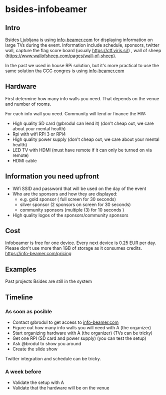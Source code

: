 # bsides-infobeamer

## Intro

Bsides Ljubljana is using [info-beamer.com](info-beamer.com) for displaying information on large TVs during the event. Information include schedule, sponsors, twitter wall, capture the flag score board (usualy https://ctf.viris.si/) , wall of sheep (https://www.wallofsheep.com/pages/wall-of-sheep).

In the past we used in house RPi solution, but it's more practical to use the same solution tha CCC congres is using [info-beamer.com](info-beamer.com)


## Hardware

First determine how many info walls you need. That depends on the venue and number of rooms.

For each info wall you need. Community will lend or finance the HW:

- High quality SD card (@brodul can lend it) (don't cheap out, we care about your mental health)
- Rpi with wifi RPi 3 or RPi4
- High quality power supply (don't cheap out, we care about your mental health)
- LED TV with HDMI (must have remote if it can only be turned on via remote)
- HDMI cable


## Information you need upfront

- Wifi SSID and password that will be used on the day of the event
- Who are the sponsors and how they are displayed:
  - e.g. gold sponsor ( full screen for 30 seconds)
  - silver sponsor (2 sponsors on screen for 30 seconds)
  - community sponsors (multiple (3) for 10 seconds )
- High quality logos of the sponsors/community sponsors

## Cost

Infobeamer is free for one device. Every next device is 0.25 EUR per day. Please don't use more than 1GB of storage as it consumes credits.  https://info-beamer.com/pricing

## Examples

Past projects Bsides are still in the system

## Timeline

### As soon as posible

- Contact @brodul to get access to [info-beamer.com](info-beamer.com)
- Figure out how many info walls you will need with A (the organizer)
- Start organizing hardware with A (the organizer) (TVs can be tricky)
- Get one RPI (SD card and power supply) (you can test the setup)
- Ask @brodul to show you around
- Create the slide show

Twitter integration and schedule can be tricky.

### A week before

- Validate the setup with A
- Validate that the hardware will be on the venue

